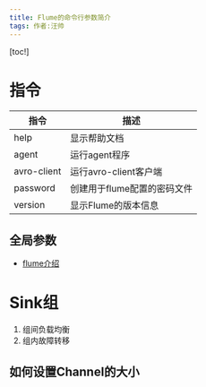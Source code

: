 ```yaml
---
title: Flume的命令行参数简介
tags: 作者:汪帅
---
```

[toc!]

# 指令

| 指令        | 描述                        |
| ----------- | --------------------------- |
| help        | 显示帮助文档                |
| agent       | 运行agent程序               |
| avro-client | 运行avro-client客户端       |
| password    | 创建用于flume配置的密码文件 |
| version     |显示Flume的版本信息|

## 全局参数

 - [flume介绍](http://www.51niux.com/?id=196)

# Sink组

 1. 组间负载均衡
 2. 组内故障转移

## 如何设置Channel的大小
